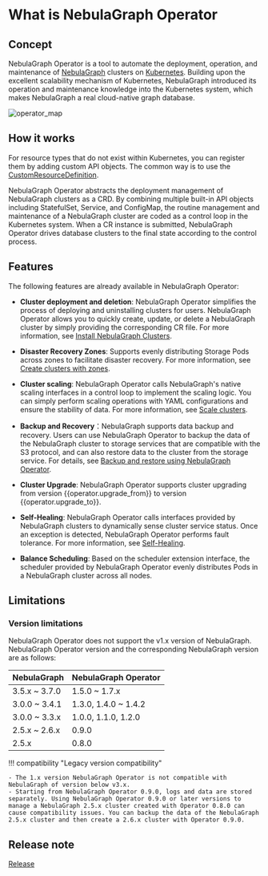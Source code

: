 # What is NebulaGraph Operator

## Concept

NebulaGraph Operator is a tool to automate the deployment, operation, and maintenance of [NebulaGraph](https://github.com/vesoft-inc/nebula) clusters on [Kubernetes](https://kubernetes.io). Building upon the excellent scalability mechanism of Kubernetes, NebulaGraph introduced its operation and maintenance knowledge into the Kubernetes system, which makes NebulaGraph a real cloud-native graph database.

![operator_map](https://docs-cdn.nebula-graph.com.cn/figures/operator_map_2022-09-08_18-55-18.png)

## How it works

For resource types that do not exist within Kubernetes, you can register them by adding custom API objects. The common way is to use the [CustomResourceDefinition](https://kubernetes.io/docs/concepts/extend-kubernetes/api-extension/custom-resources/#customresourcedefinitions).

NebulaGraph Operator abstracts the deployment management of NebulaGraph clusters as a CRD. By combining multiple built-in API objects including StatefulSet, Service, and ConfigMap, the routine management and maintenance of a NebulaGraph cluster are coded as a control loop in the Kubernetes system. When a CR instance is submitted, NebulaGraph Operator drives database clusters to the final state according to the control process.

## Features

The following features are already available in NebulaGraph Operator:

- **Cluster deployment and deletion**: NebulaGraph Operator simplifies the process of deploying and uninstalling clusters for users. NebulaGraph Operator allows you to quickly create, update, or delete a NebulaGraph cluster by simply providing the corresponding CR file. For more information, see [Install NebulaGraph Clusters](../k8s-operator/4.cluster-administration/4.1.installation/4.1.1.cluster-install.md).

- **Disaster Recovery Zones**: Supports evenly distributing Storage Pods across zones to facilitate disaster recovery. For more information, see [Create clusters with zones](../k8s-operator/4.cluster-administration/4.8.ha-and-balancing/4.8.2.enable-zone.md).

- **Cluster scaling**: NebulaGraph Operator calls NebulaGraph's native scaling interfaces in a control loop to implement the scaling logic. You can simply perform scaling operations with YAML configurations and ensure the stability of data. For more information, see [Scale clusters](../k8s-operator/4.cluster-administration/4.3.scaling/4.3.1.resizing.md).

- **Backup and Recovery**：NebulaGraph supports data backup and recovery. Users can use NebulaGraph Operator to backup the data of the NebulaGraph cluster to storage services that are compatible with the S3 protocol, and can also restore data to the cluster from the storage service. For details, see [Backup and restore using NebulaGraph Operator](../k8s-operator/4.cluster-administration/4.6.backup-and-restore.md).

- **Cluster Upgrade**: NebulaGraph Operator supports cluster upgrading from version {{operator.upgrade_from}} to version {{operator.upgrade_to}}.
  
- **Self-Healing**: NebulaGraph Operator calls interfaces provided by NebulaGraph clusters to dynamically sense cluster service status. Once an exception is detected, NebulaGraph Operator performs fault tolerance. For more information, see [Self-Healing](../k8s-operator/4.cluster-administration/4.8.ha-and-balancing/4.8.1.self-healing.md).
  
- **Balance Scheduling**: Based on the scheduler extension interface, the scheduler provided by NebulaGraph Operator evenly distributes Pods in a NebulaGraph cluster across all nodes.

## Limitations

### Version limitations

NebulaGraph Operator does not support the v1.x version of NebulaGraph. NebulaGraph Operator version and the corresponding NebulaGraph version are as follows:

| NebulaGraph   | NebulaGraph Operator |
| ------------- | -------------------- |
| 3.5.x ~ 3.7.0 | 1.5.0 ~ 1.7.x        |
| 3.0.0 ~ 3.4.1 | 1.3.0, 1.4.0 ~ 1.4.2 |
| 3.0.0 ~ 3.3.x | 1.0.0, 1.1.0, 1.2.0  |
| 2.5.x ~ 2.6.x | 0.9.0                |
| 2.5.x         | 0.8.0                |

!!! compatibility "Legacy version compatibility"

    - The 1.x version NebulaGraph Operator is not compatible with NebulaGraph of version below v3.x.
    - Starting from NebulaGraph Operator 0.9.0, logs and data are stored separately. Using NebulaGraph Operator 0.9.0 or later versions to manage a NebulaGraph 2.5.x cluster created with Operator 0.8.0 can cause compatibility issues. You can backup the data of the NebulaGraph 2.5.x cluster and then create a 2.6.x cluster with Operator 0.9.0.

## Release note

[Release](https://github.com/vesoft-inc/nebula-operator/releases/tag/{{operator.tag}})
